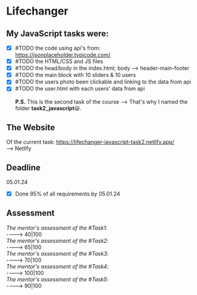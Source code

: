 # Lifechanger

## My JavaScript tasks were:
- [x] #TODO the code using api's from: https://jsonplaceholder.typicode.com/<br>
- [x] #TODO the HTML/CSS and JS files<br>
- [x] #TODO the head/body in the index.html; body --> header-main-footer <br>
- [x] #TODO the main block with 10 sliders & 10 users <br>
- [x] #TODO the users photo been clickable and linking to the data from api<br>
- [x] #TODO the user.html with each users' data from api<br><br>
**P.S.** This is the second task of the course 
--> That's why I named the folder **task2_javascript**😃.

## The Website
Of the current task:
https://lifechanger-javascript-task2.netlify.app/
<br />
--> Netlify

## Deadline
05.01.24 <br />

- [x] Done 95% of all requirements by 05.01.24
## Assessment
_The mentor's assessment of the #Task1_: <br>
----> 40|100 <br>
_The mentor's assessment of the #Task2_: <br>
----> 65|100 <br>
_The mentor's assessment of the #Task3_: <br>
----> 70|100 <br>
_The mentor's assessment of the #Task4_: <br>
----> 100|100 <br>
_The mentor's assessment of the #Task5_: <br>
----> 90|100